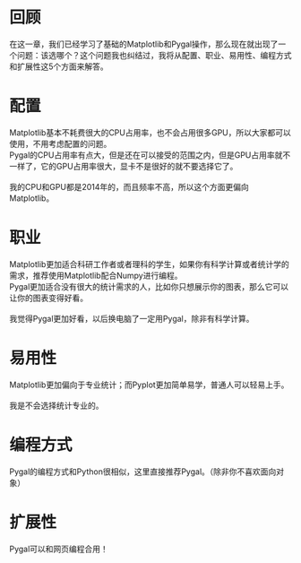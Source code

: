 # 回顾
在这一章，我们已经学习了基础的Matplotlib和Pygal操作，那么现在就出现了一个问题：该选哪个？这个问题我也纠结过，我将从配置、职业、易用性、编程方式和扩展性这5个方面来解答。

# 配置
Matplotlib基本不耗费很大的CPU占用率，也不会占用很多GPU，所以大家都可以使用，不用考虑配置的问题。</br>
Pygal的CPU占用率有点大，但是还在可以接受的范围之内，但是GPU占用率就不一样了，它的GPU占用率很大，显卡不是很好的就不要选择它了。</br></br>
我的CPU和GPU都是2014年的，而且频率不高，所以这个方面更偏向Matplotlib。

# 职业
Matplotlib更加适合科研工作者或者理科的学生，如果你有科学计算或者统计学的需求，推荐使用Matplotlib配合Numpy进行编程。</br>
Pygal更加适合没有很大的统计需求的人，比如你只想展示你的图表，那么它可以让你的图表变得好看。</br></br>
我觉得Pygal更加好看，以后换电脑了一定用Pygal，除非有科学计算。

# 易用性
Matplotlib更加偏向于专业统计；而Pyplot更加简单易学，普通人可以轻易上手。</br></br>
我是不会选择统计专业的。

# 编程方式
Pygal的编程方式和Python很相似，这里直接推荐Pygal。（除非你不喜欢面向对象）

# 扩展性
Pygal可以和网页编程合用！